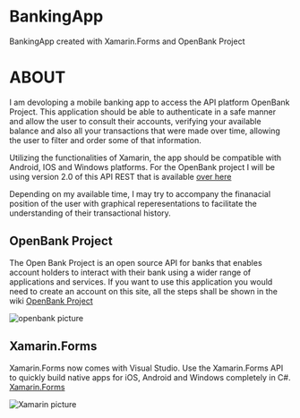 # BankingApp
BankingApp created with Xamarin.Forms and OpenBank Project

# ABOUT 

I am devoloping a mobile banking app to access the API platform OpenBank Project.
This application should be able to authenticate in a safe manner and allow the user to consult their accounts, verifying your available balance and also all your transactions that were made over time, allowing the user to filter and order some of that information.

Utilizing the functionalities of Xamarin, the app should be compatible with Android, IOS and Windows platforms. For the OpenBank project I will be using version 2.0 of this API REST that is available [over here](https://apisandbox.openbankproject.com/)

Depending on my available time, I may try to accompany the finanacial position of the user with graphical reperesentations to facilitate the understanding of their transactional history.

## OpenBank Project 
The Open Bank Project is an open source API for banks that enables account holders to interact with their bank using a wider range of applications and services. If you want to use this application you would need to create an account on this site, all the steps shall be shown in the wiki
[OpenBank Project](https://openbankproject.com/)

<img src="https://openbankproject.com/static/images/demonstration-diagram.png" alt="openbank picture">

## Xamarin.Forms
Xamarin.Forms now comes with Visual Studio. Use the Xamarin.Forms API to quickly build native apps for iOS, Android and Windows completely in C#. 
[Xamarin.Forms](http://xamarin.com/forms)

<img src="https://www.xamarin.com/content/images/pages/platform/code-sharing@2x.png" alt="Xamarin picture">


